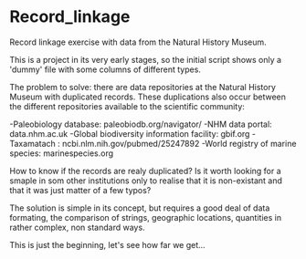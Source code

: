 # Record_linkage
Record linkage exercise with data from the Natural History Museum.

This is a project in its very early stages, so the initial script shows only a 'dummy' file with some columns of different types.

The problem to solve: there are data repositories at the Natural History Museum with duplicated records. These duplications also occur between the different repositories available to the scientific community: 

-Paleobiology database: paleobiodb.org/navigator/
-NHM data portal: data.nhm.ac.uk
-Global biodiversity information facility: gbif.org
-Taxamatach : ncbi.nlm.nih.gov/pubmed/25247892
-World registry of marine species: marinespecies.org

How to know if the records are realy duplicated? Is it worth looking for a smaple in som other institutions only to realise that it is non-existant and that it was just matter of a few typos?

The solution is simple in its concept, but requires a good deal of data formating, the comparison of strings, geographic locations, quantities in rather complex, non standard ways.

This is just the beginning, let's see how far we get...
